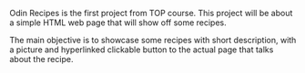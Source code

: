Odin Recipes is the first project from TOP course.
This project will be about a simple HTML web page
that will show off some recipes. 

The main objective is to showcase some recipes with short
description, with a picture and hyperlinked clickable button
to the actual page that talks about the recipe.